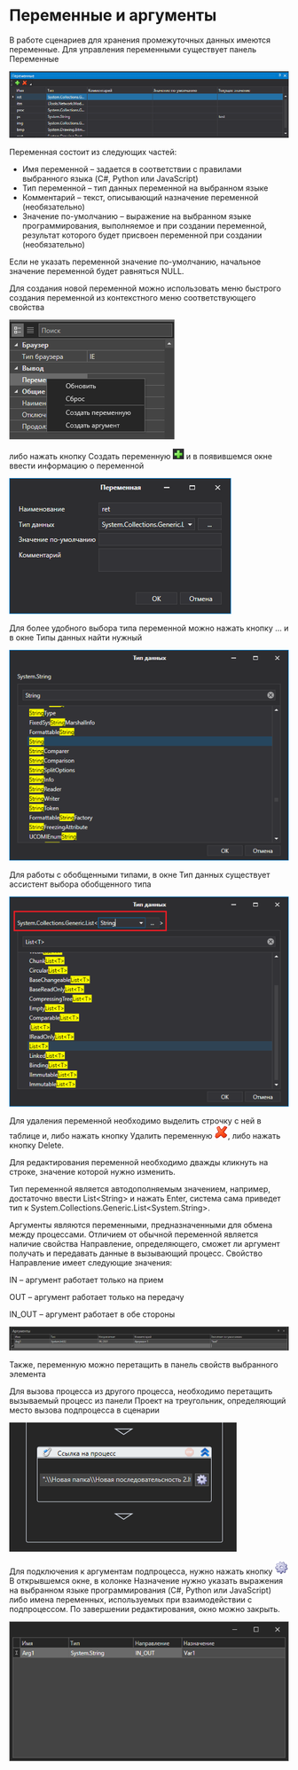 # Переменные и аргументы

В работе сценариев для хранения промежуточных данных имеются переменные. Для управления переменными существует панель Переменные

![](<../../.gitbook/assets/0 (168).png>)

Переменная состоит из следующих частей:

* Имя переменной – задается в соответствии с правилами выбранного языка (C#, Python или JavaScript)
* Тип переменной – тип данных переменной на выбранном языке
* Комментарий – текст, описывающий назначение переменной (необязательно)
* Значение по-умолчанию – выражение на выбранном языке программирования, выполняемое и при создании переменной, результат которого будет присвоен переменной при создании (необязательно)

Если не указать переменной значение по-умолчанию, начальное значение переменной будет равняться NULL.

Для создания новой переменной можно использовать меню быстрого создания переменной из контекстного меню соответствующего свойства

![](<../../.gitbook/assets/image (315).png>)

либо нажать кнопку Создать переменную ![](<../../.gitbook/assets/14 (1) (1) (1).png>) и в появившемся окне ввести информацию о переменной

![](<../../.gitbook/assets/2 (7).png>)

Для более удобного выбора типа переменной можно нажать кнопку … и в окне Типы данных найти нужный

![](<../../.gitbook/assets/3 (8).png>)

Для работы с обобщенными типами, в окне Тип данных существует ассистент выбора обобщенного типа

![](<../../.gitbook/assets/4 (9).png>)

Для удаления переменной необходимо выделить строчку с ней в таблице и, либо нажать кнопку Удалить переменную ![](<../../.gitbook/assets/13 (1) (1) (2) (2).png>), либо нажать кнопку Delete.

Для редактирования переменной необходимо дважды кликнуть на строке, значение которой нужно изменить.

Тип переменной является автодополняемым значением, например, достаточно ввести List\<String> и нажать Enter, система сама приведет тип к System.Collections.Generic.List\<System.String>.

Аргументы являются переменными, предназначенными для обмена между процессами. Отличием от обычной переменной является наличие свойства Направление, определяющего, сможет ли аргумент получать и передавать данные в вызывающий процесс. Свойство Направление имеет следующие значения:

IN – аргумент работает только на прием

OUT – аргумент работает только на передачу

IN\_OUT – аргумент работает в обе стороны

![](<../../.gitbook/assets/6 (5).png>)

Также, переменную можно перетащить в панель свойств выбранного элемента

Для вызова процесса из другого процесса, необходимо перетащить вызываемый процесс из панели Проект на треугольник, определяющий место вызова подпроцесса в сценарии

![](../../.gitbook/assets/7.png)

Для подключения к аргументам подпроцесса, нужно нажать кнопку ![](<../../.gitbook/assets/2 (2).png>) В открывшемся окне, в колонке Назначение нужно указать выражения на выбранном языке программирования (C#, Python или JavaScript) либо имена переменных, используемых при взаимодействии с подпроцессом. По завершении редактирования, окно можно закрыть.

![](../../.gitbook/assets/9.png)
